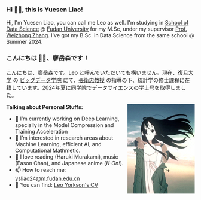 ### Hi 👋🏽, this is Yuesen Liao!

Hi, I'm Yuesen Liao, you can call me Leo as well. I'm studying in [School of Data Science](https://sds.fudan.edu.cn/) @ [Fudan University](https://www.fudan.edu.cn/) for my M.Sc, under my supervisor [Prof. Weizhong Zhang](https://weizhonz.github.io/index.html). I've got my B.Sc. in Data Science from the same school @ Summer 2024. 

### こんにちは 👋🏽、廖岳森です！  

こんにちは、廖岳森です。Leo と呼んでいただいても構いません。現在、[復旦大学](https://www.fudan.edu.cn/) の [ビッグデータ学院](https://sds.fudan.edu.cn/) にて、[張衛忠教授](https://weizhonz.github.io/index.html) の指導の下、統計学の修士課程に在籍しています。2024年夏に同学院でデータサイエンスの学士号を取得しました。  


<img align="right" alt="GIF" src="Mio.gif" width="180" height="240" />

**Talking about Personal Stuffs:**

- 🌱 I’m currently working on Deep Learning, specially in the Model Compression and Training Acceleration
- 👀 I’m interested in research areas about Machine Learning, efficient AI, and Computational Mathmetic.
- 🎱 I love reading (Haruki Murakami), music (Eason Chan), and Japanese anime (*K-On!*). 
- 📫 How to reach me: ysliao24@m.fudan.edu.cn
- 🐼 You can find: [Leo Yorkson's CV](https://github.com/LeoYorkson/LeoYorkson/blob/main/Leo-CV.pdf)


<!--
## Publication
- 🐼 You can find: [Zhiwei Li's CV](https://digbangbang.github.io/lizhiwei/cv_en.pdf)
**Low Precision Local Training is Enough for Federated Learning**  
**Zhiwei Li**\*, Yiqiu Li\*, Binbin Lin, Zhongming Jin, Weizhong Zhang#.  
*The 38th Annual Conference on Neural Information Processing Systems, 2024. (NeurIPS 2024)*
-->
